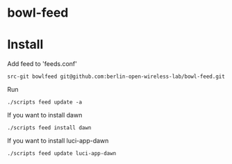 # bowl-feed

# Install

Add feed to 'feeds.conf'

    src-git bowlfeed git@github.com:berlin-open-wireless-lab/bowl-feed.git

Run

    ./scripts feed update -a

If you want to install dawn

    ./scripts feed install dawn

If you want to install luci-app-dawn

    ./scripts feed update luci-app-dawn

